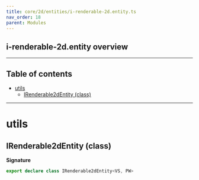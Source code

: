 ```yaml
---
title: core/2d/entities/i-renderable-2d.entity.ts
nav_order: 18
parent: Modules
---
```


## i-renderable-2d.entity overview

---

<h2 class="text-delta">Table of contents</h2>

- [utils](#utils)
  - [IRenderable2dEntity (class)](#irenderable2dentity-class)

---

# utils

## IRenderable2dEntity (class)

**Signature**

```ts
export declare class IRenderable2dEntity<VS, PW>
```
